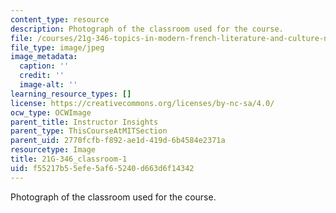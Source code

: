 ```yaml
---
content_type: resource
description: Photograph of the classroom used for the course.
file: /courses/21g-346-topics-in-modern-french-literature-and-culture-north-america-through-french-eyes-spring-2014/f55217b55efe5af65240d663d6f14342_21G-346_classroom-1.jpg
file_type: image/jpeg
image_metadata:
  caption: ''
  credit: ''
  image-alt: ''
learning_resource_types: []
license: https://creativecommons.org/licenses/by-nc-sa/4.0/
ocw_type: OCWImage
parent_title: Instructor Insights
parent_type: ThisCourseAtMITSection
parent_uid: 2770fcfb-f892-ae1d-419d-6b4584e2371a
resourcetype: Image
title: 21G-346_classroom-1
uid: f55217b5-5efe-5af6-5240-d663d6f14342
---
```

Photograph of the classroom used for the course.
